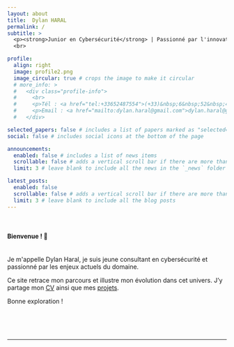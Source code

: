 ```yaml
---
layout: about
title:  Dylan HARAL
permalink: /
subtitle: >
  <p><strong>Junior en Cybersécurité</strong> | Passionné par l'innovation et la cybersécurité</p>
  <br>

profile:
  align: right
  image: profile2.png
  image_circular: true # crops the image to make it circular
  # more_info: >
  #   <div class="profile-info">
  #     <br>
  #     <p>Tél : <a href="tel:+33652487554">(+33)&nbsp;6&nbsp;52&nbsp;48&nbsp;75&nbsp;54</a></p>
  #     <p>Email : <a href="mailto:dylan.haral@gmail.com">dylan.haral@gmail.com</a></p>
  #   </div>

selected_papers: false # includes a list of papers marked as "selected={true}"
social: false # includes social icons at the bottom of the page

announcements:
  enabled: false # includes a list of news items
  scrollable: false # adds a vertical scroll bar if there are more than 3 news items
  limit: 3 # leave blank to include all the news in the `_news` folder

latest_posts:
  enabled: false
  scrollable: false # adds a vertical scroll bar if there are more than 3 new posts items
  limit: 3 # leave blank to include all the blog posts
---
```


<br>

<h4>Bienvenue ! 👋</h4>
<br>
Je m'appelle Dylan Haral, je suis jeune consultant en cybersécurité et passionné par les enjeux actuels du domaine.

Ce site retrace mon parcours et illustre mon évolution dans cet univers. J’y partage mon <a href="{{ '/cv' | relative_url }}">CV</a> ainsi que mes <a href="{{ '/projets' | relative_url }}">projets</a>.

<!--- , ainsi qu’un <a href="{{ '/blog' | relative_url }}">blog</a> où je traite de l'innovation, de veille et de réflexions autour de la cybersécurité. --->

Bonne exploration !

<br>
<br>
<br>

---